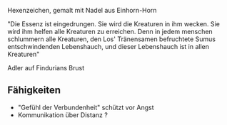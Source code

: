 Hexenzeichen, gemalt mit Nadel aus Einhorn-Horn

"Die Essenz ist eingedrungen. Sie wird die Kreaturen in ihm wecken. Sie wird ihm helfen alle Kreaturen zu erreichen. Denn in jedem menschen schlummern alle Kreaturen, den Los' Tränensamen befruchtete Sumus entschwindenden Lebenshauch, und dieser Lebenshauch ist in allen Kreaturen"

Adler auf Findurians Brust


## Fähigkeiten
* "Gefühl der Verbundenheit" schützt vor Angst
* Kommunikation über Distanz ?